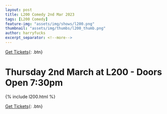 ```yaml
---
layout: post
title: L200 Comedy 2nd Mar 2023
tags: [L200 Comedy]
feature-img: "assets/img/shows/l200.png"
thumbnail: "assets/img/thumbs/l200_thumb.png"
author: harryfucks
excerpt_separator: <!--more-->
---
```


[Get Tickets](https://bit.ly/L20020230302){: .btn}

# Thursday 2nd March at L200 - Doors Open 7:30pm

{% include l200.html %}

[Get Tickets](https://bit.ly/L20020230302){: .btn}
